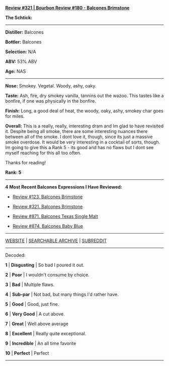 
[**Review #321 | Bourbon Review #180 - Balcones Brimstone**]( https://t8ke.review/review-321-balcones-brimstone/)

**The Schtick:** 

-----

**Distiller:** Balcones

**Bottler:** Balcones

**Selection:** N/A

**ABV:**  53% ABV

**Age:** NAS 

-----

**Nose:**  Smokey. Vegetal. Woody, ashy, oaky.

**Taste:** Ash, fire, dry smokey vanilla, tannins out the wazoo. This tastes like a bonfire, if one was physically in the bonfire.

**Finish:** Long, a good deal of heat, the woody, oaky, ashy, smokey char goes for miles.

**Overall:** This is a really, really, interesting dram and Im glad to have revisited it. Despite being all smoke, there are some interesting nuances there between all of the smoke. I dont love it, though, since its just a massive smoke overdose. It would be very interesting in a cocktail of sorts, though. Im going to give this a Rank 5 - its good and has no flaws but I dont see myself reaching for this all too often.

Thanks for reading!

**Rank: 5**

----- 

**4 Most Recent Balcones Expressions I Have Reviewed:** 

- [Review #123. Balcones Brimstone]( https://t8ke.review/review-123-balcones-brimstone/) 

- [Review #321. Balcones Brimstone]( https://t8ke.review/review-321-balcones-brimstone/) 

- [Review #871. Balcones Texas Single Malt]( https://t8ke.review/review-871-balcones-texas-single-malt-whiskey/) 

- [Review #874. Balcones Baby Blue]( https://t8ke.review/review-874-balcones-baby-blue/) 

-----

[WEBSITE](https://t8ke.review) | [SEARCHABLE ARCHIVE](https://t8ke.review/review-archive/) | [SUBREDDIT](https://reddit.com/r/t8kereviews)

-----

Decoded:

**1** | **Disgusting** | So bad I poured it out.

**2** | **Poor** | I wouldn't consume by choice.

**3** | **Bad** | Multiple flaws.

**4** | **Sub-par** | Not bad, but many things I'd rather have.

**5** | **Good** | Good, just fine.

**6** | **Very Good** | A cut above.

**7** | **Great** | Well above average

**8** | **Excellent** | Really quite exceptional.

**9** | **Incredible** | An all time favorite

**10** | **Perfect** | Perfect

----

